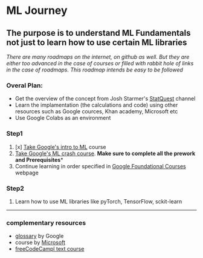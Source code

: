 # ML Journey

## The purpose is to understand ML Fundamentals not just to learn how to use certain ML libraries

_There are many roadmaps on the internet, on github as well._
_But they are either too advanced in the case of courses or filled with rabbit hole of links in the case of roadmaps._
_This roadmap intends be easy to be followed_

### Overal Plan:
- Get the overview of the concept from Josh Starmer's [StatQuest] channel
- Learn the implamentation (the calculations and code) using other resources such as Google cources, Khan academy, Microsoft etc
- Use Google Colabs as an environment

### Step1
1. [x] [Take Google's intro to ML](https://developers.google.com/machine-learning/intro-to-ml) course
1. [Take Google's ML crash course](https://developers.google.com/machine-learning/crash-course). **Make sure to complete all the prework and Prerequisites***
1. Continue learning in order specified in [Google Foundational Courses] webpage

### Step2
1. Learn how to use ML libraries like pyTorch, TensorFlow, sckit-learn 

---
### complementary resources 
- [glossary][google glossary] by Google
- course by [Microsoft]
- [freeCodeCampl text course]

[StatQuest]:https://www.youtube.com/watch?v=qBigTkBLU6g&list=PLblh5JKOoLUK0FLuzwntyYI10UQFUhsY9
[Microsoft]:https://github.com/microsoft/ML-For-Beginners
[freeCodeCampl text course]:https://www.freecodecamp.org/news/machine-learning-handbook/#chapter-2-most-popular-machine-learning-algorithms
[Google Foundational Courses]:https://developers.google.com/machine-learning/foundational-courses
[geeksForGeeks course]:https://www.geeksforgeeks.org/support-vector-machine-algorithm/?ref=lbp
[google glossary]:https://developers.google.com/machine-learning/glossary
